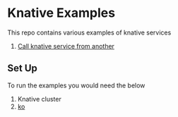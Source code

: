 # Knative Examples

This repo contains various examples of knative services

1. [Call knative service from another](./ksvc-ksvc)



## Set Up

To run the examples you would need the below

1. Knative cluster
2. [ko](https://github.com/google/ko)